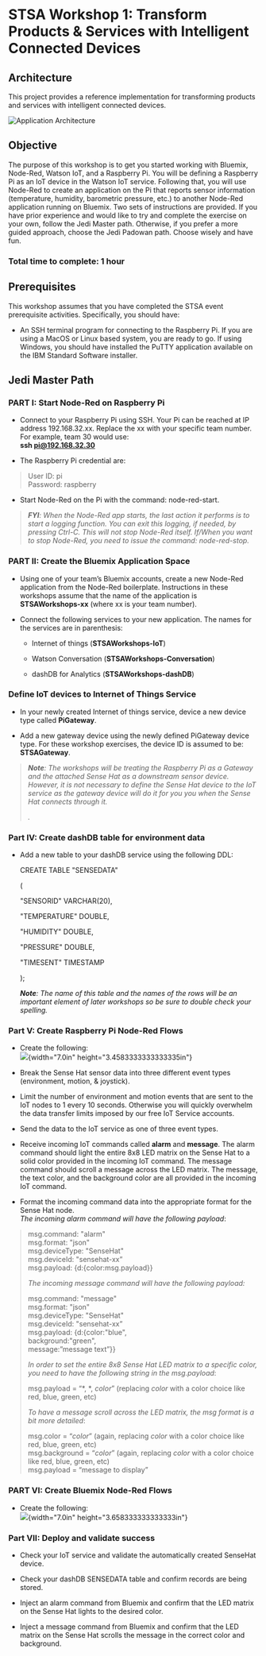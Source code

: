 # STSA Workshop 1:  Transform Products & Services with Intelligent Connected Devices

## Architecture

This project provides a reference implementation for transforming products and services with intelligent connected devices.

![Application Architecture](static/imgs/arch_ICD.png?raw=true)

## Objective
The purpose of this workshop is to get you started working with Bluemix, Node-Red, Watson IoT, and a Raspberry Pi.  You will be defining a Raspberry Pi as an IoT device in the Watson IoT service.  Following that, you will use Node-Red to create an application on the Pi that reports sensor information (temperature, humidity, barometric pressure, etc.) to another Node-Red application running on Bluemix.  Two sets of instructions are provided.  If you have prior experience and would like to try and complete the exercise on your own, follow the Jedi Master path.  Otherwise, if you prefer a more guided approach, choose the Jedi Padowan path.  Choose wisely and have fun.

### Total time to complete:  1 hour

## Prerequisites

This workshop assumes that you have completed the STSA event prerequisite activities.  Specifically, you should have:
   * An SSH terminal program for connecting to the Raspberry Pi.  If you are using a MacOS or Linux based system, you are ready to go. If using Windows, you should have installed the PuTTY application available on the IBM Standard Software installer.

## Jedi Master Path

### PART I: Start Node-Red on Raspberry Pi

-   Connect to your Raspberry Pi using SSH. Your Pi can be reached at IP
    address 192.168.32.xx. Replace the xx with your specific team
    number. For example, team 30 would use:\
    **ssh pi@192.168.32.30**
 
-   The Raspberry Pi credential are:

> User ID: pi\
> Password: raspberry

-   Start Node-Red on the Pi with the command: node-red-start.

> ***FYI**: When the Node-Red app starts, the last action it performs is
> to start a logging function. You can exit this logging, if needed, by
> pressing Ctrl-C. This will not stop Node-Red itself. If/When you want
> to stop Node-Red, you need to issue the command: node-red-stop.*

### PART II: Create the Bluemix Application Space

-   Using one of your team’s Bluemix accounts, create a new Node-Red
    application from the Node-Red boilerplate. Instructions in these
    workshops assume that the name of the application is
    **STSAWorkshops-xx** (where xx is your team number).

-   Connect the following services to your new application. The names
    for the services are in parenthesis:

    -   Internet of things (**STSAWorkshops-IoT**)

    -   Watson Conversation (**STSAWorkshops-Conversation**)

    -   dashDB for Analytics (**STSAWorkshops-dashDB**)

### Define IoT devices to Internet of Things Service

-   In your newly created Internet of things service, device a new
    device type called **PiGateway**.

-   Add a new gateway device using the newly defined PiGateway device
    type. For these workshop exercises, the device ID is assumed to be:
    **STSAGateway**.

> ***Note**: The workshops will be treating the Raspberry Pi as a
> Gateway and the attached Sense Hat as a downstream sensor device.
> However, it is not necessary to define the Sense Hat device to the IoT
> service as the gateway device will do it for you you when the Sense
> Hat connects through it.*
>
> *.*

### Part IV: Create dashDB table for environment data

-   Add a new table to your dashDB service using the following DDL:

    CREATE TABLE "SENSEDATA"

    (

    "SENSORID" VARCHAR(20),

    "TEMPERATURE" DOUBLE,

    "HUMIDITY" DOUBLE,

    "PRESSURE" DOUBLE,

    "TIMESENT" TIMESTAMP

    );

    ***Note**: The name of this table and the names of the rows will be
    an important element of later workshops so be sure to double check
    your spelling.*

### Part V: Create Raspberry Pi Node-Red Flows

-   Create the following:\
    ![](media/image2.png){width="7.0in" height="3.4583333333333335in"}

-   Break the Sense Hat sensor data into three different event types
    (environment, motion, & joystick).

-   Limit the number of environment and motion events that are sent to
    the IoT nodes to 1 every 10 seconds. Otherwise you will quickly
    overwhelm the data transfer limits imposed by our free IoT Service
    accounts.

-   Send the data to the IoT service as one of three event types.

-   Receive incoming IoT commands called **alarm** and **message**. The
    alarm command should light the entire 8x8 LED matrix on the Sense
    Hat to a solid color provided in the incoming IoT command. The
    message command should scroll a message across the LED matrix. The
    message, the text color, and the background color are all provided
    in the incoming IoT command.

-   Format the incoming command data into the appropriate format for the
    Sense Hat node.\
    *The incoming alarm command will have the following payload*:

> msg.command: "alarm"\
> msg.format: "json"\
> msg.deviceType: "SenseHat"\
> msg.deviceId: "sensehat-xx”\
> msg.payload: {d:{color:msg.payload}}
>
> *The incoming message command will have the following payload:*
>
> msg.command: "message"\
> msg.format: "json"\
> msg.deviceType: "SenseHat"\
> msg.deviceId: "sensehat-xx”\
> msg.payload: {d:{color:"blue",\
> background:"green",\
> message:”message text”}}
>
> *In order to set the entire 8x8 Sense Hat LED matrix to a specific
> color, you need to have the following string in the msg.payload*:
>
> msg.payload = “\*, \*, *color*” (replacing *color* with a color choice
> like red, blue, green, etc)
>
> *To have a message scroll across the LED matrix, the msg format is a
> bit more detailed*:
>
> msg.color = “*color*” (again, replacing *color* with a color choice
> like red, blue, green, etc)\
> msg.background = “*color*” (again, replacing *color* with a color
> choice like red, blue, green, etc)\
> msg.payload = “message to display”

### PART VI: Create Bluemix Node-Red Flows

-   Create the following:\
    ![](media/image3.png){width="7.0in" height="3.658333333333333in"}

### Part VII: Deploy and validate success

-   Check your IoT service and validate the automatically created
    SenseHat device.

-   Check your dashDB SENSEDATA table and confirm records are being
    stored.

-   Inject an alarm command from Bluemix and confirm that the LED matrix
    on the Sense Hat lights to the desired color.

-   Inject a message command from Bluemix and confirm that the LED
    matrix on the Sense Hat scrolls the message in the correct color and
    background.
